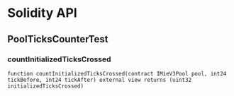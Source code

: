 # Solidity API

## PoolTicksCounterTest

### countInitializedTicksCrossed

```solidity
function countInitializedTicksCrossed(contract IMieV3Pool pool, int24 tickBefore, int24 tickAfter) external view returns (uint32 initializedTicksCrossed)
```

